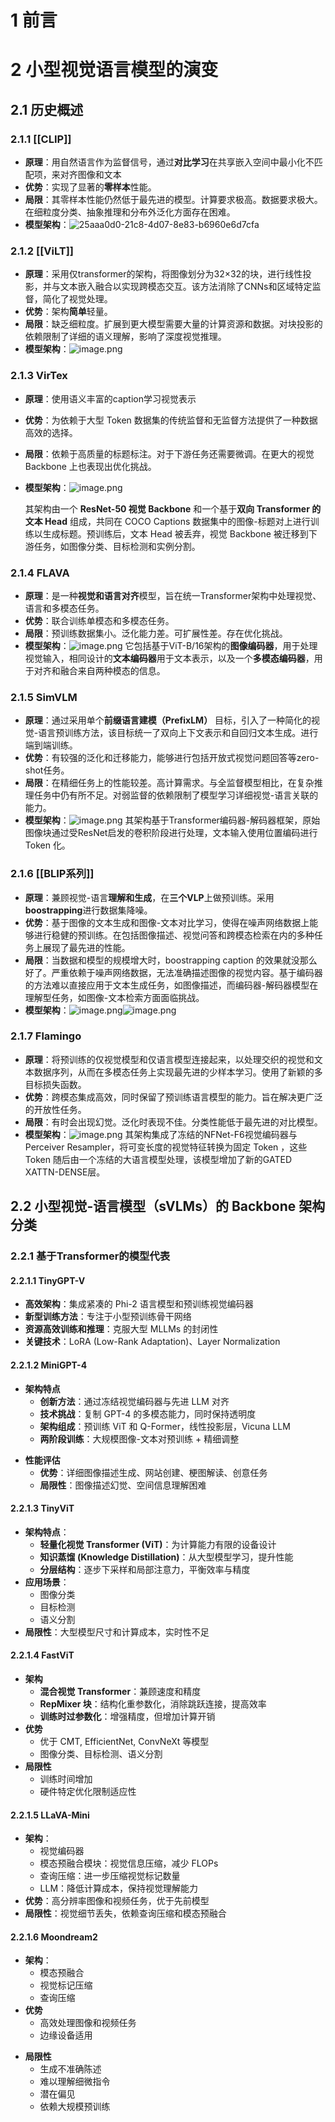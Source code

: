 # 1 前言
# 2 小型视觉语言模型的演变
## 2.1 历史概述
### 2.1.1 [[CLIP]]

* **原理**：用自然语言作为监督信号，通过**对比学习**在共享嵌入空间中最小化不匹配项，来对齐图像和文本
* **优势**：实现了显著的**零样本**性能。
* **局限**：其零样本性能仍然低于最先进的模型。计算要求极高。数据要求极大。在细粒度分类、抽象推理和分布外泛化方面存在困难。
* **模型架构**：![25aaa0d0-21c8-4d07-8e83-b6960e6d7cfa](file:///C:/Users/Lenovo/Pictures/Typedown/25aaa0d0-21c8-4d07-8e83-b6960e6d7cfa.png)

### 2.1.2 [[ViLT]]

* **原理**：采用仅transformer的架构，将图像划分为32×32的块，进行线性投影，并与文本嵌入融合以实现跨模态交互。该方法消除了CNNs和区域特定监督，简化了视觉处理。
* **优势**：架构**简单**轻量。
* **局限**：缺乏细粒度。扩展到更大模型需要大量的计算资源和数据。对块投影的依赖限制了详细的语义理解，影响了深度视觉推理。
* **模型架构**：![image.png](https://youki-1330066034.cos.ap-guangzhou.myqcloud.com/machine-learning/202504250912685.png)

### 2.1.3 VirTex

* **原理**：使用语义丰富的caption学习视觉表示
* **优势**：为依赖于大型 Token 数据集的传统监督和无监督方法提供了一种数据高效的选择。
* **局限**：依赖于高质量的标题标注。对于下游任务还需要微调。在更大的视觉 Backbone 上也表现出优化挑战。
* **模型架构**：![image.png](https://youki-1330066034.cos.ap-guangzhou.myqcloud.com/machine-learning/202504251000923.png)


	其架构由一个 **ResNet-50 视觉 Backbone** 和一个基于**双向 Transformer 的文本 Head** 组成，共同在 COCO Captions 数据集中的图像-标题对上进行训练以生成标题。预训练后，文本 Head 被丢弃，视觉 Backbone 被迁移到下游任务，如图像分类、目标检测和实例分割。

### 2.1.4 FLAVA

* **原理**：是一种**视觉和语言对齐**模型，旨在统一Transformer架构中处理视觉、语言和多模态任务。
* **优势**：联合训练单模态和多模态任务。
* **局限**：预训练数据集小。泛化能力差。可扩展性差。存在优化挑战。
* **模型架构**：![image.png](https://youki-1330066034.cos.ap-guangzhou.myqcloud.com/machine-learning/202504251012284.png)
	它包括基于ViT-B/16架构的**图像编码器**，用于处理视觉输入，相同设计的**文本编码器**用于文本表示，以及一个**多模态编码器**，用于对齐和融合来自两种模态的信息。
### 2.1.5 SimVLM

* **原理**：通过采用单个**前缀语言建模（PrefixLM）** 目标，引入了一种简化的视觉-语言预训练方法，该目标统一了双向上下文表示和自回归文本生成。进行端到端训练。
* **优势**：有较强的泛化和迁移能力，能够进行包括开放式视觉问题回答等zero-shot任务。
* **局限**：在精细任务上的性能较差。高计算需求。与全监督模型相比，在复杂推理任务中仍有所不足。对弱监督的依赖限制了模型学习详细视觉-语言关联的能力。
* **模型架构**：![image.png](https://youki-1330066034.cos.ap-guangzhou.myqcloud.com/machine-learning/202504251026178.png)
	其架构基于Transformer编码器-解码器框架，原始图像块通过受ResNet启发的卷积阶段进行处理，文本输入使用位置编码进行 Token 化。
### 2.1.6 [[BLIP系列]]

* **原理**：兼顾视觉-语言**理解和生成**，在**三个VLP**上做预训练。采用**boostrapping**进行数据集降噪。
* **优势**：基于图像的文本生成和图像-文本对比学习，使得在噪声网络数据上能够进行稳健的预训练。在包括图像描述、视觉问答和跨模态检索在内的多种任务上展现了最先进的性能。
* **局限**：当数据和模型的规模增大时，boostrapping caption 的效果就没那么好了。严重依赖于噪声网络数据，无法准确描述图像的视觉内容。基于编码器的方法难以直接应用于文本生成任务，如图像描述，而编码器-解码器模型在理解型任务，如图像-文本检索方面面临挑战。
* **模型架构**：![image.png](https://youki-1330066034.cos.ap-guangzhou.myqcloud.com/machine-learning/202504242049115.png)![image.png](https://youki-1330066034.cos.ap-guangzhou.myqcloud.com/machine-learning/202504242143382.png)
### 2.1.7 Flamingo

* **原理**：将预训练的仅视觉模型和仅语言模型连接起来，以处理交织的视觉和文本数据序列，从而在多模态任务上实现最先进的少样本学习。使用了新颖的多目标损失函数。
* **优势**：跨模态集成高效，同时保留了预训练语言模型的能力。旨在解决更广泛的开放性任务。
* **局限**：有时会出现幻觉。泛化时表现不佳。分类性能低于最先进的对比模型。
* **模型架构**：![image.png](https://youki-1330066034.cos.ap-guangzhou.myqcloud.com/machine-learning/202504251049552.png)
	其架构集成了冻结的NFNet-F6视觉编码器与Perceiver Resampler，将可变长度的视觉特征转换为固定 Token ，这些 Token 随后由一个冻结的大语言模型处理，该模型增加了新的GATED XATTN-DENSE层。

## 2.2 小型视觉-语言模型（sVLMs）的 Backbone 架构分类

### 2.2.1 基于Transformer的模型代表

#### 2.2.1.1 TinyGPT-V

* **高效架构**：集成紧凑的 Phi-2 语言模型和预训练视觉编码器
* **新型训练方法**：专注于小型预训练骨干网络
* **资源高效训练和推理**：克服大型 MLLMs 的封闭性
* **关键技术**：LoRA (Low-Rank Adaptation)、Layer Normalization

#### 2.2.1.2 MiniGPT-4

* **架构特点** 
	- **创新方法**：通过冻结视觉编码器与先进 LLM 对齐
	- **技术挑战**：复制 GPT-4 的多模态能力，同时保持透明度
	- **架构组成**：预训练 ViT 和 Q-Former，线性投影层，Vicuna LLM
	- **两阶段训练**：大规模图像-文本对预训练 + 精细调整
- **性能评估**
	- **优势**：详细图像描述生成、网站创建、梗图解读、创意任务
	- **局限性**：图像描述幻觉、空间信息理解困难

#### 2.2.1.3 TinyViT

* **架构特点**：
	* **轻量化视觉 Transformer (ViT)**：为计算能力有限的设备设计
	* **知识蒸馏 (Knowledge Distillation)**：从大型模型学习，提升性能
	* **分层结构**：逐步下采样和局部注意力，平衡效率与精度
* **应用场景**：
	- 图像分类
	- 目标检测
	- 语义分割
* **局限性**：大型模型尺寸和计算成本，实时性不足

#### 2.2.1.4 FastViT

* **架构**
	* **混合视觉 Transformer**：兼顾速度和精度
	* **RepMixer 块**：结构化重参数化，消除跳跃连接，提高效率
	* **训练时过参数化**：增强精度，但增加计算开销
* **优势**
	- 优于 CMT, EfficientNet, ConvNeXt 等模型
	- 图像分类、目标检测、语义分割
* **局限性**
	- 训练时间增加
	- 硬件特定优化限制适应性

#### 2.2.1.5 LLaVA-Mini

* **架构**：
	* 视觉编码器
	* 模态预融合模块：视觉信息压缩，减少 FLOPs
	* 查询压缩：进一步压缩视觉标记数量
	* LLM：降低计算成本，保持视觉理解能力
* **优势**：高分辨率图像和视频任务，优于先前模型
* **局限性**：视觉细节丢失，依赖查询压缩和模态预融合

#### 2.2.1.6 Moondream2

* **架构**：
	* 模态预融合
	* 视觉标记压缩
	* 查询压缩
* **优势**
	- 高效处理图像和视频任务
	- 边缘设备适用
- **局限性**
	- 生成不准确陈述
	- 难以理解细微指令
	- 潜在偏见
	- 依赖大规模预训练
